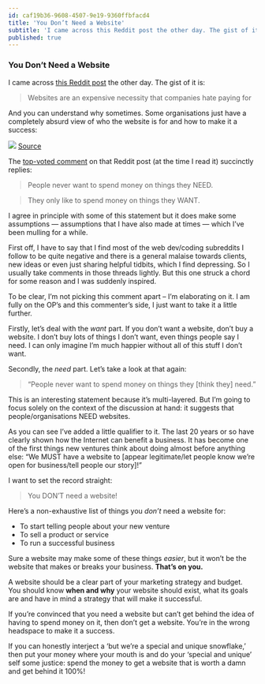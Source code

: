 ```yaml
---
id: caf19b36-9608-4507-9e19-9360ffbfacd4
title: 'You Don’t Need a Website'
subtitle: 'I came across this Reddit post the other day. The gist of it is:'
published: true
---
```




### You Don’t Need a Website

I came across [this Reddit post](https://www.reddit.com/r/web_design/comments/7r6x5v/overheard_a_small_business_group_at_restaurant/?st=JCKC4075&sh=1234be55) the other day. The gist of it is:

> Websites are an expensive necessity that companies hate paying for

And you can understand why sometimes. Some organisations just have a completely absurd view of who the website is for and how to make it a success:

![](https://cdn-images-1.medium.com/max/800/1*gfU2Pp_vDFrnJAz0_-CHMQ.png)
[Source](https://imgs.xkcd.com/comics/university_website.png)

The [top-voted comment](https://www.reddit.com/r/web_design/comments/7r6x5v/comment/dsutasn?st=JCKC5IG5&sh=28481887) on that Reddit post (at the time I read it) succinctly replies:

> People never want to spend money on things they NEED.

> They only like to spend money on things they WANT.

I agree in principle with some of this statement but it does make some assumptions — assumptions that I have also made at times — which I’ve been mulling for a while.

First off, I have to say that I find most of the web dev/coding subreddits I follow to be quite negative and there is a general malaise towards clients, new ideas or even just sharing helpful tidbits, which I find depressing. So I usually take comments in those threads lightly. But this one struck a chord for some reason and I was suddenly inspired.

To be clear, I’m not picking this comment apart – I’m elaborating on it. I am fully on the OP’s and this commenter’s side, I just want to take it a little further.

Firstly, let’s deal with the *want* part. If you don’t want a website, don’t buy a website. I don’t buy lots of things I don’t want, even things people say I need. I can only imagine I’m much happier without all of this stuff I don’t want.

Secondly, the *need* part. Let’s take a look at that again:

> “People never want to spend money on things they \[think they\] need.”

This is an interesting statement because it’s multi-layered. But I’m going to focus solely on the context of the discussion at hand: it suggests that people/organisations NEED websites.

As you can see I’ve added a little qualifier to it. The last 20 years or so have clearly shown how the Internet can benefit a business. It has become one of the first things new ventures think about doing almost before anything else: “We MUST have a website to \[appear legitimate/let people know we’re open for business/tell people our story\]!”

I want to set the record straight:

> You DON’T need a website!

Here’s a non-exhaustive list of things you *don’t* need a website for:

- To start telling people about your new venture
- To sell a product or service
- To run a successful business

Sure a website may make some of these things *easier*, but it won’t be the website that makes or breaks your business. **That’s on you.**

A website should be a clear part of your marketing strategy and budget. You should know **when and why** your website should exist, what its goals are and have in mind a strategy that will make it successful.

If you’re convinced that you need a website but can’t get behind the idea of having to spend money on it, then don’t get a website. You’re in the wrong headspace to make it a success.

If you can honestly interject a ‘but we’re a special and unique snowflake,’ then put your money where your mouth is and do your ‘special and unique’ self some justice: spend the money to get a website that is worth a damn and get behind it 100%!

